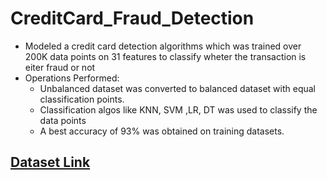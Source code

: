 # CreditCard_Fraud_Detection

- Modeled a credit card detection algorithms which was trained over 200K data points on 31 features to classify wheter the transaction is eiter fraud or not
- Operations Performed:
  - Unbalanced dataset was converted to balanced dataset with equal classification points.
  -  Classification algos like KNN, SVM ,LR, DT was used to classify the data points
  -  A best accuracy of 93% was obtained on training datasets. 





 ## [Dataset Link](https://www.kaggle.com/datasets/mlg-ulb/creditcardfraud)
